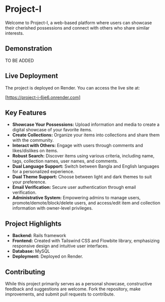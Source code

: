 # Project-I

Welcome to Project-I, a web-based platform where users can showcase their cherished possessions and connect with others who share similar interests.

## Demonstration

TO BE ADDED

## Live Deployment

The project is deployed on Render. You can access the live site at:

[https://project-i-6je6.onrender.com]

## Key Features

- **Showcase Your Possessions:** Upload information and media to create a digital showcase of your favorite items.
- **Create Collections:** Organize your items into collections and share them with the community.
- **Interact with Others:** Engage with users through comments and likes/dislikes on items.
- **Robust Search:** Discover items using various criteria, including name, tags, collection names, user names, and comments.
- **Dual Language Support:** Switch between Bangla and English languages for a personalized experience.
- **Dual Theme Support:** Choose between light and dark themes to suit your preference.
- **Email Verification:** Secure user authentication through email verification.
- **Administrative System:** Empowering admins to manage users, promote/demote/block/delete users, and access/edit item and collection information with owner-level privileges.

## Project Highlights

- **Backend:** Rails framework
- **Frontend:** Created with Tailswind CSS and Flowbite library, emphasizing responsive design and intuitive user interfaces.
- **Database:** MySQL
- **Deployment:** Deployed on Render.

## Contributing

While this project primarily serves as a personal showcase, constructive feedback and suggestions are welcome. Fork the repository, make improvements, and submit pull requests to contribute.
